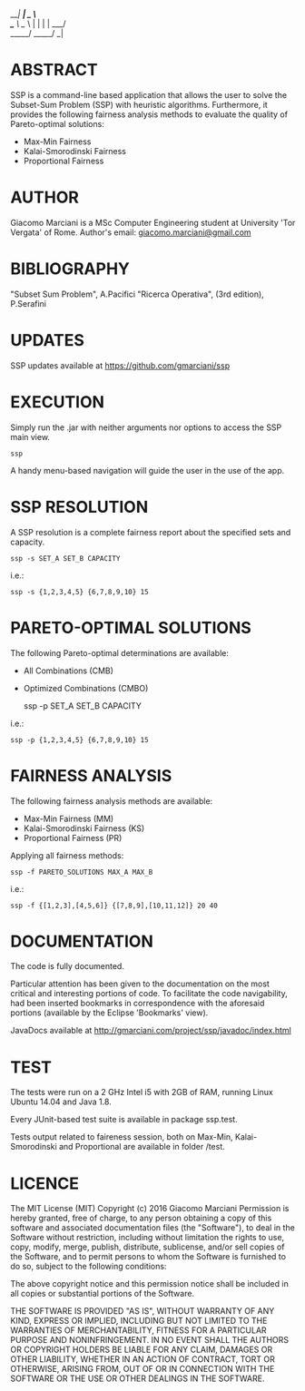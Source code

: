 

   ___|   ___|    _ \  
 \___ \ \___ \   |   | 
       |      |  ___/  
 _____/ _____/  _|     
 
 

# ABSTRACT
SSP is a command-line based application that allows the user to 
solve the Subset-Sum Problem (SSP) with heuristic algorithms.
Furthermore, it provides the following fairness analysis methods
to evaluate the quality of Pareto-optimal solutions:
 - Max-Min Fairness
 - Kalai-Smorodinski Fairness
 - Proportional Fairness


# AUTHOR
Giacomo Marciani is a MSc Computer Engineering student at University 'Tor Vergata' of Rome.
Author's email: giacomo.marciani@gmail.com


# BIBLIOGRAPHY
"Subset Sum Problem", A.Pacifici
"Ricerca Operativa", (3rd edition), P.Serafini


# UPDATES
SSP updates available at https://github.com/gmarciani/ssp


# EXECUTION
Simply run the .jar with neither arguments nor options to access the 
SSP main view.

	ssp

A handy menu-based navigation will guide the user in the use of the app.


# SSP RESOLUTION
A SSP resolution is a complete fairness report about the specified sets and capacity.

	ssp -s SET_A SET_B CAPACITY
	
i.e.:

	ssp -s {1,2,3,4,5} {6,7,8,9,10} 15


# PARETO-OPTIMAL SOLUTIONS
The following Pareto-optimal determinations are available:
 - All Combinations (CMB)
 - Optimized Combinations (CMBO)

	ssp -p SET_A SET_B CAPACITY 
	
i.e.:
	
	ssp -p {1,2,3,4,5} {6,7,8,9,10} 15


# FAIRNESS ANALYSIS
The following fairness analysis methods are available:
 - Max-Min Fairness (MM)
 - Kalai-Smorodinski Fairness (KS)
 - Proportional Fairness (PR)
 
Applying all fairness methods:

	ssp -f PARETO_SOLUTIONS MAX_A MAX_B
	
i.e.:

	ssp -f {[1,2,3],[4,5,6]} {[7,8,9],[10,11,12]} 20 40	
	

# DOCUMENTATION
The code is fully documented. 

Particular attention has been given to the documentation on the most critical 
and interesting portions of code. 
To facilitate the code navigability, had been inserted bookmarks in correspondence 
with the aforesaid portions (available by the Eclipse 'Bookmarks' view).

JavaDocs available at http://gmarciani.com/project/ssp/javadoc/index.html


# TEST
The tests were run on a 2 GHz Intel i5 with 2GB of RAM, running Linux Ubuntu 14.04 
and Java 1.8.

Every JUnit-based test suite is available in package ssp.test.

Tests output related to faireness session, both on Max-Min, Kalai-Smorodinski and 
Proportional are available in folder /test.


# LICENCE
The MIT License (MIT)
Copyright (c) 2016 Giacomo Marciani
Permission is hereby granted, free of charge, to any person obtaining a copy
of this software and associated documentation files (the "Software"), to deal
in the Software without restriction, including without limitation the rights
to use, copy, modify, merge, publish, distribute, sublicense, and/or sell
copies of the Software, and to permit persons to whom the Software is
furnished to do so, subject to the following conditions:

The above copyright notice and this permission notice shall be included in all
copies or substantial portions of the Software.

THE SOFTWARE IS PROVIDED "AS IS", WITHOUT WARRANTY OF ANY KIND, EXPRESS OR
IMPLIED, INCLUDING BUT NOT LIMITED TO THE WARRANTIES OF MERCHANTABILITY,
FITNESS FOR A PARTICULAR PURPOSE AND NONINFRINGEMENT. IN NO EVENT SHALL THE
AUTHORS OR COPYRIGHT HOLDERS BE LIABLE FOR ANY CLAIM, DAMAGES OR OTHER
LIABILITY, WHETHER IN AN ACTION OF CONTRACT, TORT OR OTHERWISE, ARISING FROM,
OUT OF OR IN CONNECTION WITH THE SOFTWARE OR THE USE OR OTHER DEALINGS IN THE
SOFTWARE.